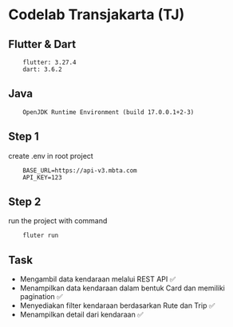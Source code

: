 # Codelab Transjakarta (TJ)

## Flutter & Dart
```text
    flutter: 3.27.4
    dart: 3.6.2
```

## Java
```text
    OpenJDK Runtime Environment (build 17.0.0.1+2-3)
```

## Step 1
create .env in root project
```text
    BASE_URL=https://api-v3.mbta.com
    API_KEY=123
```

## Step 2 
run the project with command
```text
    fluter run
```


## Task
- Mengambil data kendaraan melalui REST API ✅
- Menampilkan data kendaraan dalam bentuk Card dan memiliki pagination ✅
- Menyediakan filter kendaraan berdasarkan Rute dan Trip ✅
- Menampilkan detail dari kendaraan ✅



